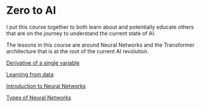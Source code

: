 # Zero to AI

I put this course together to both learn about and potentially educate others that are on the journey to understand the current state of AI.

The lessons in this course are around Neural Networks and the Transformer architecture that is at the root of the current AI revolution.


[Derivative of a single variable](/notes/derivative-single-var.ipynb)

[Learning from data](/notes/learning-from-data.ipynb)

[Introduction to Neural Networks](/notes/nn-intro.ipynb)

[Types of Neural Networks](/notes/types-of-neural-networks.ipynb)

